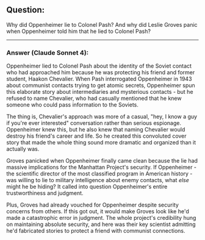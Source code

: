 ## Question:
Why did Oppenheimer lie to Colonel Pash?
And why did Leslie Groves panic when Oppenheimer told him that he lied to Colonel Pash?

---

### Answer (Claude Sonnet 4):
Oppenheimer lied to Colonel Pash about the identity of the Soviet contact who had approached him because he was protecting his friend and former student, Haakon Chevalier. When Pash interrogated Oppenheimer in 1943 about communist contacts trying to get atomic secrets, Oppenheimer spun this elaborate story about intermediaries and mysterious contacts - but he refused to name Chevalier, who had casually mentioned that he knew someone who could pass information to the Soviets.

The thing is, Chevalier's approach was more of a casual, "hey, I know a guy if you're ever interested" conversation rather than serious espionage. Oppenheimer knew this, but he also knew that naming Chevalier would destroy his friend's career and life. So he created this convoluted cover story that made the whole thing sound more dramatic and organized than it actually was.

Groves panicked when Oppenheimer finally came clean because the lie had massive implications for the Manhattan Project's security. If Oppenheimer - the scientific director of the most classified program in American history - was willing to lie to military intelligence about enemy contacts, what *else* might he be hiding? It called into question Oppenheimer's entire trustworthiness and judgment.

Plus, Groves had already vouched for Oppenheimer despite security concerns from others. If this got out, it would make Groves look like he'd made a catastrophic error in judgment. The whole project's credibility hung on maintaining absolute security, and here was their key scientist admitting he'd fabricated stories to protect a friend with communist connections.
